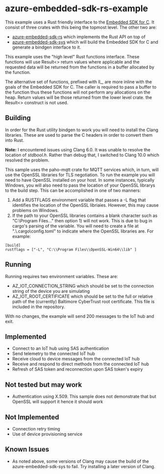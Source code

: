 # azure-embedded-sdk-rs-example
This example uses a Rust friendly interface to the [Embedded SDK for C](https://github.com/Azure/azure-sdk-for-c). It consist of three crates with this being the topmost level. The other two are:
* [azure-embedded-sdk-rs](https://github.com/markrad/azure-embedded-sdk-rs) which implements the Rust API on top of
* [azure-embedded-sdk-sys](https://github.com/markrad/azure-embedded-sdk-rs) which will build the Embedded SDK for C and generate a bindgen interface to it.

This example uses the "high level" Rust functions interface. These functions will use Result<> return values where applicable and the requested data will be returned from the functions in a buffer allocated by the function. 

The alternative set of functions, prefixed with ll_, are more inline with the goals of the Embedded SDK for C. The caller is required to pass a buffer to the function thus these functions will not perform any allocations on the heap. Return values will be those returned from the lower level crate. the Result<> construct is not used.
## Building
In order for the Rust utility bindgen to work you will need to install the Clang libraries. These are used to parse the C headers in order to convert them into Rust. 

**Note:** I encountered issues using Clang 6.0. It was unable to resolve the location of *stdbool.h*. Rather than debug that, I switched to Clang 10.0 which resolved the problem.

This sample uses the paho-mqtt crate for MQTT services which, in turn, will use the OpenSSL libraries for TLS negotiation. To run the example you will need to have OpenSSL installed on your host. In some instances, typically Windows, you will also need to pass the location of your OpenSSL librarys to the build step.
This can be accomplished in one of two manners:
1) Add a RUSTFLAGS environment variable that passes a -L flag that identifies the location of the OpenSSL libriaies. However, this may cause problems on Windows.
2) If the path to your OpenSSL libraries contains a blank character such as "C:\Program Files\..." then option 1) will not work. This is due to bug in cargo's parsing of the variable. You will need to create a file at ".\\.cargo\\config.toml" to indicate where the OpenSSL libraries are. For example:
```
[build]
rustflags = ["-L", "C:\\Program Files\\OpenSSL-Win64\\lib" ]
```
## Running
Running requires two environment variables. These are:
* AZ_IOT_CONNECTION_STRING which should be set to the connection string of the device you are simulating
* AZ_IOT_ROOT_CERTIFICATE which should be set to the full or relative path of the (currently) Baltimore CyberTrust root certificate. This file is included in the repository.

With no changes, the example will send 200 messages to the IoT hub and exit.

## Implemented
* Connect to an IoT hub using SAS authentication
* Send telemetry to the connected IoT hub
* Receive cloud to device messages from the connected IoT hub
* Receive and respond to direct methods from the connected IoT hub
* Refresh of SAS token and reconnection upon SAS token's expiry
## Not tested but may work
* Authentication using X.509. This sample does not demonstrate that but OpenSSL will support it hence it should work
## Not Implemented
* Connection retry timing
* Use of device provisioning service
## Known Issues
* As noted above, some versions of Clang may cause the build of the azure-embedded-sdk-sys to fail. Try installing a later version of Clang.
